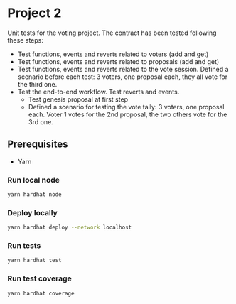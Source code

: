 # Project 2

Unit tests for the voting project.
The contract has been tested following these steps:

- Test functions, events and reverts related to voters (add and get)
- Test functions, events and reverts related to proposals (add and get)
- Test functions, events and reverts related to the vote session. Defined a scenario before each test: 3 voters, one proposal each, they all vote for the third one.
- Test the end-to-end workflow. Test reverts and events.
  - Test genesis proposal at first step
  - Defined a scenario for testing the vote tally: 3 voters, one proposal each. Voter 1 votes for the 2nd proposal, the two others vote for the 3rd one.

## Prerequisites

- Yarn

### Run local node

```zsh
yarn hardhat node
```

### Deploy locally

```zsh
yarn hardhat deploy --network localhost
```

### Run tests

```zsh
yarn hardhat test
```

### Run test coverage

```zsh
yarn hardhat coverage
```
